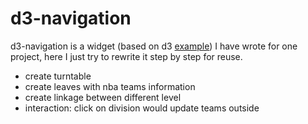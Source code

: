 # d3-navigation

d3-navigation is a widget (based on d3 [example](http://bl.ocks.org/mbostock/4063550)) I have wrote for one project, here I just try to rewrite it step by step for reuse.

- create turntable
- create leaves with nba teams information
- create linkage between different level
- interaction: click on division would update teams outside